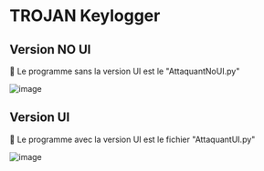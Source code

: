 # TROJAN Keylogger

## Version NO UI
💾 Le programme sans la version UI est le "AttaquantNoUI.py"

![image](https://user-images.githubusercontent.com/112429397/201397638-f2710402-9b3c-48a7-b3d2-c91db84631d3.png)


## Version UI
💾 Le programme avec la version UI est le fichier "AttaquantUI.py"

![image](https://user-images.githubusercontent.com/112429397/201398047-39f5fff1-0a2d-409f-a119-d4a171ddcbda.png)


